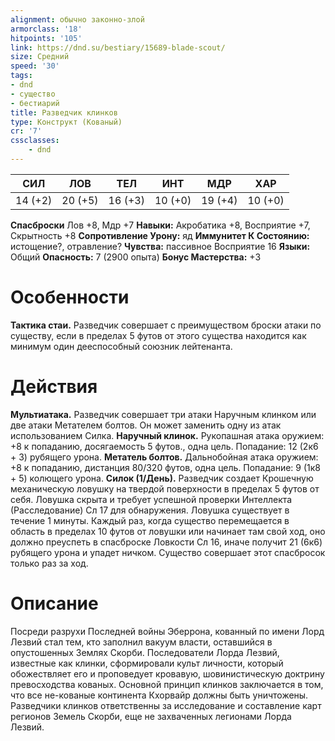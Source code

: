 ```yaml
---
alignment: обычно законно-злой
armorclass: '18'
hitpoints: '105'
link: https://dnd.su/bestiary/15689-blade-scout/
size: Средний
speed: '30'
tags:
- dnd
- существо
- бестиарий
title: Разведчик клинков
type: Конструкт (Кованый)
cr: '7'
cssclasses:
    - dnd
---
```



| СИЛ | ЛОВ | ТЕЛ | ИНТ | МДР | ХАР |
|---|---|---|---|---|---|
| 14 (+2) | 20 (+5) | 16 (+3) | 10 (+0) | 19 (+4) | 10 (+0) |
**Спасброски** Лов +8, Мдр +7
**Навыки:** Акробатика +8, Восприятие +7, Скрытность +8
**Сопротивление Урону:** яд
**Иммунитет К Состоянию:** истощение?, отравление?
**Чувства:** пассивное Восприятие 16
**Языки:** Общий
**Опасность:** 7 (2900 опыта)
**Бонус Мастерства:** +3


# Особенности
**Тактика стаи.** Разведчик совершает с преимуществом броски атаки по существу, если в пределах 5 футов от этого существа находится как минимум один дееспособный союзник лейтенанта.


# Действия
**Мультиатака.** Разведчик совершает три атаки Наручным клинком или две атаки Метателем болтов. Он может заменить одну из атак использованием Силка.
**Наручный клинок.** Рукопашная атака оружием: +8 к попаданию, досягаемость 5 футов., одна цель. Попадание: 12 (2к6 + 3) рубящего урона.
**Метатель болтов.** Дальнобойная атака оружием: +8 к попаданию, дистанция 80/320 футов, одна цель. Попадание: 9 (1к8 + 5) колющего урона.
**Силок (1/День).** Разведчик создает Крошечную механическую ловушку на твердой поверхности в пределах 5 футов от себя. Ловушка скрыта и требует успешной проверки Интеллекта (Расследование) Сл 17 для обнаружения. Ловушка существует в течение 1 минуты. Каждый раз, когда существо перемещается в область в пределах 10 футов от ловушки или начинает там свой ход, оно должно преуспеть в спасброске Ловкости Сл 16, иначе получит 21 (6к6) рубящего урона и упадет ничком. Существо совершает этот спасбросок только раз за ход.


# Описание
Посреди разрухи Последней войны Эберрона, кованный по имени Лорд Лезвий стал тем, кто заполнил вакуум власти, оставшийся в опустошенных Землях Скорби. Последователи Лорда Лезвий, известные как клинки, сформировали культ личности, который обожествляет его и проповедует кровавую, шовинистическую доктрину превосходства кованых. Основной принцип клинков заключается в том, что все не-кованые континента Кхорвайр должны быть уничтожены. Разведчики клинков ответственны за исследование и составление карт регионов Земель Скорби, еще не захваченных легионами Лорда Лезвий.